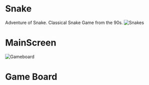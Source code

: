 # Snake
Adventure of Snake. Classical Snake Game from the 90s.
![Snakes](https://github.com/Martian-X1X/Snake/assets/117527976/f05598f1-6886-4ee5-8234-88b1b49517c4)
# MainScreen
![Gameboard](https://github.com/Martian-X1X/Snake/assets/117527976/32dca65f-a6d0-409a-9af5-0d6c3a1d91d6)
# Game Board
